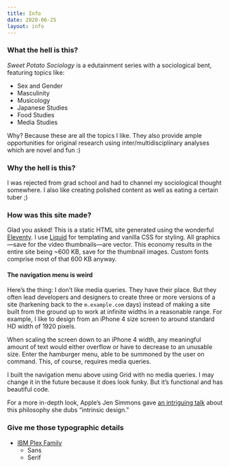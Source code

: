 ```yaml
---
title: Info
date: 2020-06-25
layout: info
---
```

### What the hell is this?

*Sweet Potato Sociology* is a edutainment series with a sociological bent, featuring topics like:

 - Sex and Gender
 - Masculinity
 - Musicology
 - Japanese Studies
 - Food Studies
 - Media Studies

Why? Because these are all the topics I like. They also provide ample opportunities for original research using inter/multidisciplinary analyses which are novel and fun :)

### Why the hell is this?

I was rejected from grad school and had to channel my sociological thought somewhere. I also like creating polished content as well as eating a certain tuber ;)

### How was this site made?

Glad you asked! This is a static HTML site generated using the wonderful [Eleventy](https://www.11ty.dev/). I use [Liquid](https://github.com/Shopify/liquid) for templating and vanilla CSS for styling. All graphics—save for the video thumbnails—are vector. This economy results in the entire site being ~600 KB, save for the thumbnail images. Custom fonts comprise most of that 600 KB anyway.

#### The navigation menu is weird

Here’s the thing: I don’t like media queries. They have their place. But they often lead developers and designers to create three or more versions of a site (harkening back to the `m.example.com` days) instead of making a site built from the ground up to work at infinite widths in a reasonable range. For example, I like to design from an iPhone 4 size screen to around standard HD width of 1920 pixels.

When scaling the screen down to an iPhone 4 width, any meaningful amount of text would either overflow or have to decrease to an unusable size. Enter the hamburger menu, able to be summoned by the user on command. This, of course, requires media queries.

I built the navigation menu above using Grid with no media queries. I may change it in the future because it does look funky. But it’s functional and has beautiful code.

For a more in-depth look, Apple’s Jen Simmons gave [an intriguing talk](https://www.youtube.com/watch?v=20QKda7IhJQ) about this philosophy she dubs “intrinsic design.”

### Give me those typographic details

 - [IBM Plex Family](https://github.com/IBM/plex)
   - Sans
   - Serif
